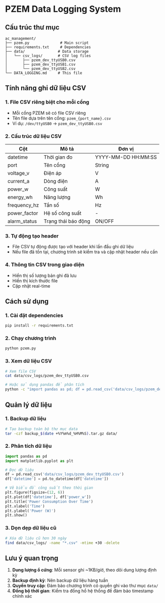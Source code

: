 # PZEM Data Logging System

## Cấu trúc thư mục
```
ac_management/
├── pzem.py              # Main script
├── requirements.txt     # Dependencies
├── data/               # Data storage
│   └── csv_logs/       # CSV log files
│       ├── pzem_dev_ttyUSB0.csv
│       ├── pzem_dev_ttyUSB1.csv
│       └── pzem_dev_ttyUSB2.csv
└── DATA_LOGGING.md     # This file
```

## Tính năng ghi dữ liệu CSV

### 1. File CSV riêng biệt cho mỗi cổng
- Mỗi cổng PZEM sẽ có file CSV riêng
- Tên file dựa trên tên cổng: `pzem_{port_name}.csv`
- Ví dụ: `/dev/ttyUSB0` → `pzem_dev_ttyUSB0.csv`

### 2. Cấu trúc dữ liệu CSV
| Cột | Mô tả | Đơn vị |
|-----|-------|--------|
| datetime | Thời gian đo | YYYY-MM-DD HH:MM:SS |
| port | Tên cổng | String |
| voltage_v | Điện áp | V |
| current_a | Dòng điện | A |
| power_w | Công suất | W |
| energy_wh | Năng lượng | Wh |
| frequency_hz | Tần số | Hz |
| power_factor | Hệ số công suất | - |
| alarm_status | Trạng thái báo động | ON/OFF |

### 3. Tự động tạo header
- File CSV tự động được tạo với header khi lần đầu ghi dữ liệu
- Nếu file đã tồn tại, chương trình sẽ kiểm tra và cập nhật header nếu cần

### 4. Thông tin CSV trong giao diện
- Hiển thị số lượng bản ghi đã lưu
- Hiển thị kích thước file
- Cập nhật real-time

## Cách sử dụng

### 1. Cài đặt dependencies
```bash
pip install -r requirements.txt
```

### 2. Chạy chương trình
```bash
python pzem.py
```

### 3. Xem dữ liệu CSV
```bash
# Xem file CSV
cat data/csv_logs/pzem_dev_ttyUSB0.csv

# Hoặc sử dụng pandas để phân tích
python -c "import pandas as pd; df = pd.read_csv('data/csv_logs/pzem_dev_ttyUSB0.csv'); print(df.tail())"
```

## Quản lý dữ liệu

### 1. Backup dữ liệu
```bash
# Tạo backup toàn bộ thư mục data
tar -czf backup_$(date +%Y%m%d_%H%M%S).tar.gz data/
```

### 2. Phân tích dữ liệu
```python
import pandas as pd
import matplotlib.pyplot as plt

# Đọc dữ liệu
df = pd.read_csv('data/csv_logs/pzem_dev_ttyUSB0.csv')
df['datetime'] = pd.to_datetime(df['datetime'])

# Vẽ biểu đồ công suất theo thời gian
plt.figure(figsize=(12, 6))
plt.plot(df['datetime'], df['power_w'])
plt.title('Power Consumption Over Time')
plt.xlabel('Time')
plt.ylabel('Power (W)')
plt.show()
```

### 3. Dọn dẹp dữ liệu cũ
```bash
# Xóa dữ liệu cũ hơn 30 ngày
find data/csv_logs/ -name "*.csv" -mtime +30 -delete
```

## Lưu ý quan trọng

1. **Dung lượng ổ cứng**: Mỗi sensor ghi ~1KB/giờ, theo dõi dung lượng định kỳ
2. **Backup định kỳ**: Nên backup dữ liệu hàng tuần
3. **Quyền truy cập**: Đảm bảo chương trình có quyền ghi vào thư mục `data/`
4. **Đồng bộ thời gian**: Kiểm tra đồng hồ hệ thống để đảm bảo timestamp chính xác
